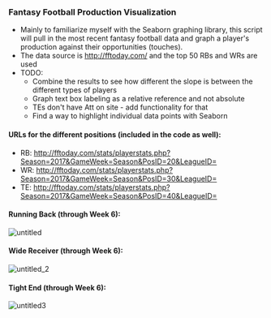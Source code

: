 ### Fantasy Football Production Visualization 
* Mainly to familiarize myself with the Seaborn graphing library, this script will pull in the most recent fantasy football data and graph a player's production against their opportunities (touches). 
* The data source is http://fftoday.com/ and the top 50 RBs and WRs are used
* TODO: 
  * Combine the results to see how different the slope is between the different types of players
  * Graph text box labeling as a relative reference and not absolute
  * TEs don't have Att on site - add functionality for that
  * Find a way to highlight individual data points with Seaborn

#### URLs for the different positions (included in the code as well):
* RB: http://fftoday.com/stats/playerstats.php?Season=2017&GameWeek=Season&PosID=20&LeagueID=
* WR: http://fftoday.com/stats/playerstats.php?Season=2017&GameWeek=Season&PosID=30&LeagueID=
* TE: http://fftoday.com/stats/playerstats.php?Season=2017&GameWeek=Season&PosID=40&LeagueID=

#### Running Back (through Week 6): 

![untitled](https://user-images.githubusercontent.com/31293179/31685235-3c376f1c-b350-11e7-93ce-f5d5b612d24f.png)

#### Wide Receiver (through Week 6): 

![untitled_2](https://user-images.githubusercontent.com/31293179/31685236-3c40a6ea-b350-11e7-98d1-941f18ef6ab2.png)


#### Tight End (through Week 6): 

![untitled3](https://user-images.githubusercontent.com/31293179/31685237-3c4a4f92-b350-11e7-99bb-9dc05fc3465f.png)
